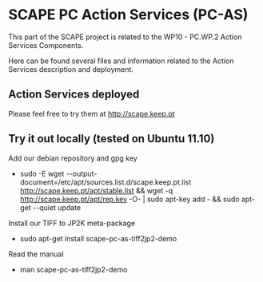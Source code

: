 # SCAPE PC Action Services (PC-AS)

This part of the SCAPE project is related to the WP10 - PC.WP.2 Action Services Components.

Here can be found several files and information related to the Action Services description and deployment.

## Action Services deployed
Please feel free to try them at http://scape.keep.pt

## Try it out locally (tested on Ubuntu 11.10)
Add our debian repository and gpg key

* sudo -E wget --output-document=/etc/apt/sources.list.d/scape.keep.pt.list http://scape.keep.pt/apt/stable.list && wget -q http://scape.keep.pt/apt/rep.key -O- | sudo apt-key add - && sudo apt-get --quiet update

Install our TIFF to JP2K meta-package

* sudo apt-get install scape-pc-as-tiff2jp2-demo

Read the manual

* man scape-pc-as-tiff2jp2-demo
